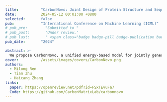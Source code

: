 ```yaml
---
title:          "CarbonNovo: Joint Design of Protein Structure and Sequence Using a Unified Energy-based Model"
date:           2024-05-12 00:01:00 +0800
selected:       false
pub:            "International Conference on Machine Learning (ICML)"
# pub_pre:        "Submitted to "
# pub_post:       'Under review.'
# pub_last:       ' <span class="badge badge-pill badge-publication badge-success">Spotlight</span>'
pub_date:       "2024"

abstract: >-
  We propose CarbonNovo, a unified energy-based model for jointly generating protein structure and sequence. Specifically, we leverage a score-based generative model and Markov Random Fields for describing the energy landscape of protein structure and sequence. In CarbonNovo, the structure and sequence design module communicates at each diffusion step, encouraging the generation of more coherent structure-sequence pairs. Moreover, the unified framework allows for incorporating the protein language models as evolutionary constraints for generated proteins.
cover:          /assets/images/covers/CarbonNovo.png
authors:
  - Milong Ren
  - Tian Zhu
  - Haicang Zhang
links:
  paper: https://openreview.net/pdf?id=FSxTEvuFa7
  Code: https://github.com/CarbonMatrixLab/carbonnovo
---
```

